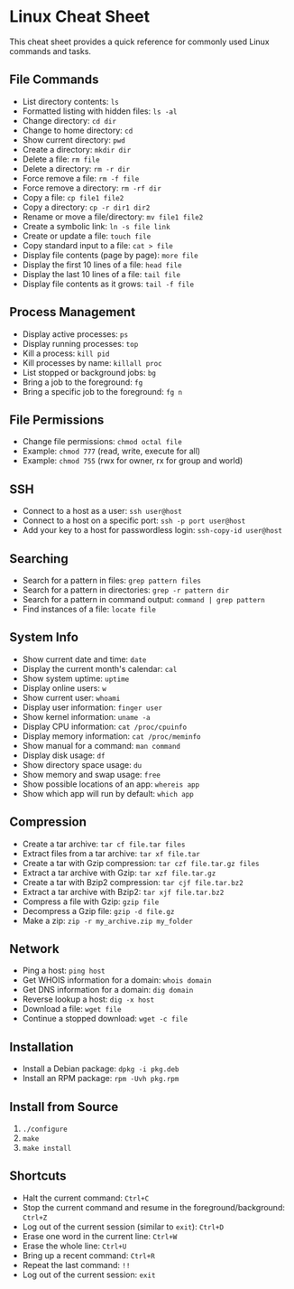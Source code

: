 # Linux Cheat Sheet

This cheat sheet provides a quick reference for commonly used Linux commands and tasks.

## File Commands

- List directory contents: `ls`
- Formatted listing with hidden files: `ls -al`
- Change directory: `cd dir`
- Change to home directory: `cd`
- Show current directory: `pwd`
- Create a directory: `mkdir dir`
- Delete a file: `rm file`
- Delete a directory: `rm -r dir`
- Force remove a file: `rm -f file`
- Force remove a directory: `rm -rf dir`
- Copy a file: `cp file1 file2`
- Copy a directory: `cp -r dir1 dir2`
- Rename or move a file/directory: `mv file1 file2`
- Create a symbolic link: `ln -s file link`
- Create or update a file: `touch file`
- Copy standard input to a file: `cat > file`
- Display file contents (page by page): `more file`
- Display the first 10 lines of a file: `head file`
- Display the last 10 lines of a file: `tail file`
- Display file contents as it grows: `tail -f file`

## Process Management

- Display active processes: `ps`
- Display running processes: `top`
- Kill a process: `kill pid`
- Kill processes by name: `killall proc`
- List stopped or background jobs: `bg`
- Bring a job to the foreground: `fg`
- Bring a specific job to the foreground: `fg n`

## File Permissions

- Change file permissions: `chmod octal file`
- Example: `chmod 777` (read, write, execute for all)
- Example: `chmod 755` (rwx for owner, rx for group and world)

## SSH

- Connect to a host as a user: `ssh user@host`
- Connect to a host on a specific port: `ssh -p port user@host`
- Add your key to a host for passwordless login: `ssh-copy-id user@host`

## Searching

- Search for a pattern in files: `grep pattern files`
- Search for a pattern in directories: `grep -r pattern dir`
- Search for a pattern in command output: `command | grep pattern`
- Find instances of a file: `locate file`

## System Info

- Show current date and time: `date`
- Display the current month's calendar: `cal`
- Show system uptime: `uptime`
- Display online users: `w`
- Show current user: `whoami`
- Display user information: `finger user`
- Show kernel information: `uname -a`
- Display CPU information: `cat /proc/cpuinfo`
- Display memory information: `cat /proc/meminfo`
- Show manual for a command: `man command`
- Display disk usage: `df`
- Show directory space usage: `du`
- Show memory and swap usage: `free`
- Show possible locations of an app: `whereis app`
- Show which app will run by default: `which app`

## Compression

- Create a tar archive: `tar cf file.tar files`
- Extract files from a tar archive: `tar xf file.tar`
- Create a tar with Gzip compression: `tar czf file.tar.gz files`
- Extract a tar archive with Gzip: `tar xzf file.tar.gz`
- Create a tar with Bzip2 compression: `tar cjf file.tar.bz2`
- Extract a tar archive with Bzip2: `tar xjf file.tar.bz2`
- Compress a file with Gzip: `gzip file`
- Decompress a Gzip file: `gzip -d file.gz`
- Make a zip: `zip -r my_archive.zip my_folder`


## Network

- Ping a host: `ping host`
- Get WHOIS information for a domain: `whois domain`
- Get DNS information for a domain: `dig domain`
- Reverse lookup a host: `dig -x host`
- Download a file: `wget file`
- Continue a stopped download: `wget -c file`

## Installation

- Install a Debian package: `dpkg -i pkg.deb`
- Install an RPM package: `rpm -Uvh pkg.rpm`

## Install from Source

1. `./configure`
2. `make`
3. `make install`

## Shortcuts

- Halt the current command: `Ctrl+C`
- Stop the current command and resume in the foreground/background: `Ctrl+Z`
- Log out of the current session (similar to `exit`): `Ctrl+D`
- Erase one word in the current line: `Ctrl+W`
- Erase the whole line: `Ctrl+U`
- Bring up a recent command: `Ctrl+R`
- Repeat the last command: `!!`
- Log out of the current session: `exit`
